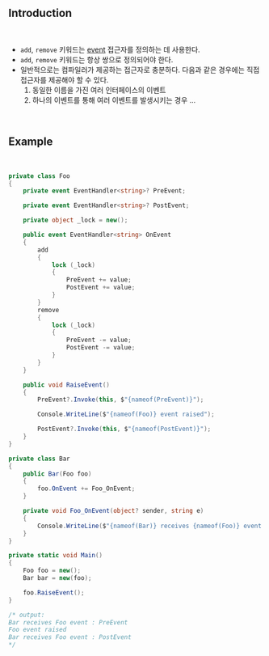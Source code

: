 ## Introduction

<br>

- `add`, `remove` 키워드는 [event](https://peponi-paradise.tistory.com/entry/C-Language-Event) 접근자를 정의하는 데 사용한다.
- `add`, `remove` 키워드는 항상 쌍으로 정의되어야 한다.
- 일반적으로는 컴파일러가 제공하는 접근자로 충분하다. 다음과 같은 경우에는 직접 접근자를 제공해야 할 수 있다.
    1. 동일한 이름을 가진 여러 인터페이스의 이벤트
    2. 하나의 이벤트를 통해 여러 이벤트를 발생시키는 경우
    ...

<br>

## Example

<br>

```cs
private class Foo
{
    private event EventHandler<string>? PreEvent;

    private event EventHandler<string>? PostEvent;

    private object _lock = new();

    public event EventHandler<string> OnEvent
    {
        add
        {
            lock (_lock)
            {
                PreEvent += value;
                PostEvent += value;
            }
        }
        remove
        {
            lock (_lock)
            {
                PreEvent -= value;
                PostEvent -= value;
            }
        }
    }

    public void RaiseEvent()
    {
        PreEvent?.Invoke(this, $"{nameof(PreEvent)}");

        Console.WriteLine($"{nameof(Foo)} event raised");

        PostEvent?.Invoke(this, $"{nameof(PostEvent)}");
    }
}

private class Bar
{
    public Bar(Foo foo)
    {
        foo.OnEvent += Foo_OnEvent;
    }

    private void Foo_OnEvent(object? sender, string e)
    {
        Console.WriteLine($"{nameof(Bar)} receives {nameof(Foo)} event : {e}");
    }
}

private static void Main()
{
    Foo foo = new();
    Bar bar = new(foo);

    foo.RaiseEvent();
}

/* output:
Bar receives Foo event : PreEvent
Foo event raised
Bar receives Foo event : PostEvent
*/
```